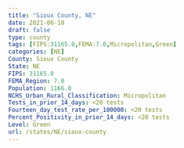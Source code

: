 ```yaml
---
title: "Sioux County, NE"
date: 2021-06-10
draft: false
type: county
tags: [FIPS:31165.0,FEMA:7.0,Micropolitan,Green]
categories: [NE]
County: Sioux County
State: NE
FIPS: 31165.0
FEMA_Region: 7.0
Population: 1166.0
NCHS_Urban_Rural_Classification: Micropolitan
Tests_in_prior_14_days: <20 tests
Fourteen_day_test_rate_per_100000: <20 tests
Percent_Positivity_in_prior_14_days: <20 tests
Level: Green
url: /states/NE/sioux-county
---
```



